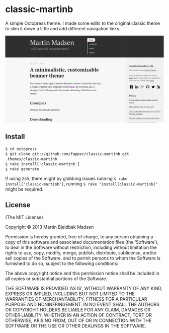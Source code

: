 # classic-martinb

A simple Octopress theme. I made some edits to the original classic theme to slim it down a little and add different navigation links.

![classic-martinb](/classic-martinb.png)

## Install

```shell
$ cd octopress
$ git clone git://github.com/fapper/classic-martinb.git .themes/classic-martinb
$ rake install['classic-martinb']
$ rake generate
```

If using zsh, there might by globbing issues running `$ rake install['classic-martinb']`, running `$ rake "install[classic-martinb]"` might be required.

## License
(The MIT License)

Copyright © 2013 Martin Bjeldbak Madsen

Permission is hereby granted, free of charge, to any person obtaining a copy of this software and associated documentation files (the ‘Software’), to deal in the Software without restriction, including without limitation the rights to use, copy, modify, merge, publish, distribute, sublicense, and/or sell copies of the Software, and to permit persons to whom the Software is furnished to do so, subject to the following conditions:

The above copyright notice and this permission notice shall be included in all copies or substantial portions of the Software.

THE SOFTWARE IS PROVIDED ‘AS IS’, WITHOUT WARRANTY OF ANY KIND, EXPRESS OR IMPLIED, INCLUDING BUT NOT LIMITED TO THE WARRANTIES OF MERCHANTABILITY, FITNESS FOR A PARTICULAR PURPOSE AND NONINFRINGEMENT. IN NO EVENT SHALL THE AUTHORS OR COPYRIGHT HOLDERS BE LIABLE FOR ANY CLAIM, DAMAGES OR OTHER LIABILITY, WHETHER IN AN ACTION OF CONTRACT, TORT OR OTHERWISE, ARISING FROM, OUT OF OR IN CONNECTION WITH THE SOFTWARE OR THE USE OR OTHER DEALINGS IN THE SOFTWARE.

